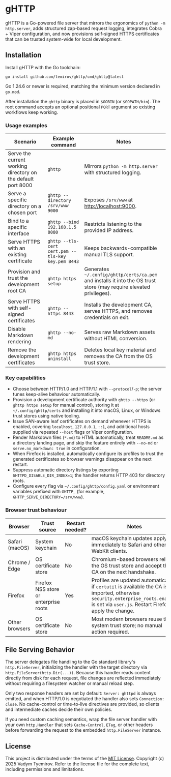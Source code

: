 # gHTTP
gHTTP is a Go-powered file server that mirrors the ergonomics of `python -m http.server`, adds structured zap-based request logging, integrates Cobra + Viper configuration, and now provisions self-signed HTTPS certificates that can be trusted system-wide for local development.

## Installation
Install gHTTP with the Go toolchain:

```
go install github.com/temirov/ghttp/cmd/ghttp@latest
```

Go 1.24.6 or newer is required, matching the minimum version declared in `go.mod`.

After installation the `ghttp` binary is placed in `$GOBIN` (or `$GOPATH/bin`). The root command accepts an optional positional `PORT` argument so existing workflows keep working.

### Usage examples

| Scenario | Example command | Notes |
| --- | --- | --- |
| Serve the current working directory on the default port 8000 | `ghttp` | Mirrors `python -m http.server` with structured logging. |
| Serve a specific directory on a chosen port | `ghttp --directory /srv/www 9000` | Exposes `/srv/www` at <http://localhost:9000>. |
| Bind to a specific interface | `ghttp --bind 192.168.1.5 8080` | Restricts listening to the provided IP address. |
| Serve HTTPS with an existing certificate | `ghttp --tls-cert cert.pem --tls-key key.pem 8443` | Keeps backwards-compatible manual TLS support. |
| Provision and trust the development root CA | `ghttp https setup` | Generates `~/.config/ghttp/certs/ca.pem` and installs it into the OS trust store (may require elevated privileges). |
| Serve HTTPS with self-signed certificates | `ghttp --https 8443` | Installs the development CA, serves HTTPS, and removes credentials on exit. |
| Disable Markdown rendering | `ghttp --no-md` | Serves raw Markdown assets without HTML conversion. |
| Remove the development certificates | `ghttp https uninstall` | Deletes local key material and removes the CA from the OS trust store. |

### Key capabilities
* Choose between HTTP/1.0 and HTTP/1.1 with `--protocol`/`-p`; the server tunes keep-alive behaviour automatically.
* Provision a development certificate authority with `ghttp --https` (or `ghttp https setup` for manual control), storing it at `~/.config/ghttp/certs` and installing it into macOS, Linux, or Windows trust stores using native tooling.
* Issue SAN-aware leaf certificates on demand whenever HTTPS is enabled, covering `localhost`, `127.0.0.1`, `::1`, and additional hosts supplied via repeated `--host` flags or Viper configuration.
* Render Markdown files (`*.md`) to HTML automatically, treat `README.md` as a directory landing page, and skip the feature entirely with `--no-md` or `serve.no_markdown: true` in configuration.
* When Firefox is installed, automatically configure its profiles to trust the generated certificates so browser warnings disappear on the next restart.
* Suppress automatic directory listings by exporting `GHTTPD_DISABLE_DIR_INDEX=1`; the handler returns HTTP 403 for directory roots.
* Configure every flag via `~/.config/ghttp/config.yaml` or environment variables prefixed with `GHTTP_` (for example, `GHTTP_SERVE_DIRECTORY=/srv/www`).

### Browser trust behaviour
| Browser | Trust source | Restart needed? | Notes |
| --- | --- | --- | --- |
| Safari (macOS) | System keychain | No | macOS keychain updates apply immediately to Safari and other WebKit clients. |
| Chrome / Edge | OS certificate store | No | Chromium-based browsers rely on the OS trust store and accept the CA on the next handshake. |
| Firefox | Firefox NSS store or enterprise roots | Yes | Profiles are updated automatically: if `certutil` is available the CA is imported, otherwise `security.enterprise_roots.enabled` is set via `user.js`. Restart Firefox to apply the change. |
| Other browsers | OS certificate store | No | Most modern browsers reuse the system trust store; no manual action required. |

## File Serving Behavior
The server delegates file handling to the Go standard library's `http.FileServer`,
initializing the handler with the target directory via `http.FileServer(http.Dir(...))`.
Because this handler reads content directly from disk for each request, file
changes are reflected immediately without requiring a filesystem watcher or
manual reload step.

Only two response headers are set by default: `Server: ghttpd` is always
emitted, and when HTTP/1.0 is negotiated the handler also sets
`Connection: close`. No cache-control or time-to-live directives are provided,
so clients and intermediate caches decide their own policies.

If you need custom caching semantics, wrap the file server handler with your own
`http.Handler` that sets `Cache-Control`, `ETag`, or other headers before
forwarding the request to the embedded `http.FileServer` instance.

## License
This project is distributed under the terms of the [MIT License](./LICENSE).
Copyright (c) 2025 Vadym Tyemirov. Refer to the license file for the complete text, including permissions and limitations.
